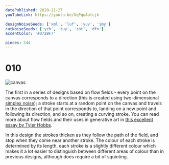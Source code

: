 ```yaml
---
datePublished: 2020-11-27
youTubeLink: https://youtu.be/XqPqoAalcjk

designNoiseSeeds: ['xml', 'luf', 'yuv', 'imy']
cutNoiseSeeds: ['yzh', 'tuy', 'zot', 'dfn']
accentColor: '#D72BF7'

pieces: 144
---
```


# 010

![canvas](https://res.cloudinary.com/abstract-puzzles/image/upload/w_2000/010_xml-luf-yuv-imy_yzh-tuy-zot-dfn?raw=true)

The first in a series of designs based on flow fields - every point on the canvas corresponds to a direction (this is created using two-dimensional [simplex noise](https://en.wikipedia.org/wiki/Simplex_noise)); a stroke starts at a random point on the canvas and travels in the direction of that point corresponds to, landing on a new point and following its direction, and so on, creating a curving stroke. You can read more about flow fields and their uses in generative art in [this excellent essay by Tyler Hobbs](https://tylerxhobbs.com/essays/2020/flow-fields).

In this design the strokes thicken as they follow the path of the field, and stop when they come near another stroke. The colour of each stroke is determined by its length, each stroke is a slightly different colour which makes it a lot easier to distinguish between different areas of colour than in previous designs, although does require a bit of squinting.

